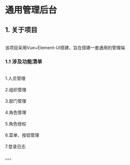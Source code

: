 # 通用管理后台
## 1. 关于项目
<br>该项目采用Vue+Element-UI搭建，旨在搭建一套通用的管理端 </br>
### 1.1 涉及功能清单
<br>1.人员管理</br>
<br>2.组织管理</br>
<br>3.部门管理</br>
<br>4.角色管理</br>
<br>5.角色授权</br>
<br>6.菜单、按钮管理</br>
<br>7.登录日志</br>
<br>。。。</br>
